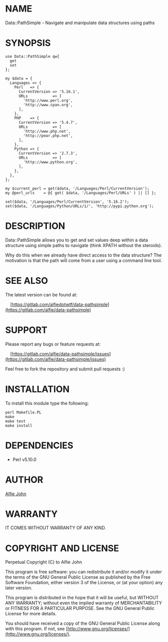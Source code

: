 # NAME

Data::PathSimple - Navigate and manipulate data structures using paths

# SYNOPSIS

    use Data::PathSimple qw{
      get
      set
    };
    
    my $data = {
      Languages => {
        Perl   => {
          CurrentVersion => '5.16.1',
          URLs           => [
            'http://www.perl.org',
            'http://www.cpan.org',
          ],
        },
        PHP    => {
          CurrentVersion => '5.4.7',
          URLs           => [
            'http://www.php.net',
            'http://pear.php.net',
          ],
        },
        Python => {
          CurrentVersion => '2.7.3',
          URLs           => [
            'http://www.python.org',
          ],
        },
      },
    };

    my $current_perl = get($data, '/Languages/Perl/CurrentVersion');
    my @perl_urls    = @{ get( $data, '/Languages/Perl/URLs' ) || [] };
    
    set($data, '/Languages/Perl/CurrentVersion', '5.16.2');
    set($data, '/Languages/Python/URLs/1/', 'http://pypi.python.org');

# DESCRIPTION

Data::PathSimple allows you to get and set values deep within a data structure
using simple paths to navigate (think XPATH without the steroids).

Why do this when we already have direct access to the data structure? The
motivation is that the path will come from a user using a command line tool.

# SEE ALSO

The latest version can be found at:

&nbsp;&nbsp;&nbsp;&nbsp;[https://gitlab.com/alfiedotwtf/data-pathsimple](https://gitlab.com/alfie/data-pathsimple)

# SUPPORT

Please report any bugs or feature requests at:

&nbsp;&nbsp;&nbsp;&nbsp;[https://gitlab.com/alfie/data-pathsimple/issues](https://gitlab.com/alfie/data-pathsimple/issues)

Feel free to fork the repository and submit pull requests :)

# INSTALLATION

To install this module type the following:

    perl Makefile.PL
    make
    make test
    make install

# DEPENDENCIES

* Perl v5.10.0

# AUTHOR

[Alfie John](https://www.alfie.wtf)

# WARRANTY

IT COMES WITHOUT WARRANTY OF ANY KIND.

# COPYRIGHT AND LICENSE

Perpetual Copyright (C) to Alfie John

This program is free software: you can redistribute it and/or modify it under
the terms of the GNU General Public License as published by the Free Software
Foundation, either version 3 of the License, or (at your option) any later
version.

This program is distributed in the hope that it will be useful, but WITHOUT ANY
WARRANTY; without even the implied warranty of MERCHANTABILITY or FITNESS FOR A
PARTICULAR PURPOSE. See the GNU General Public License for more details.

You should have received a copy of the GNU General Public License along with
this program. If not, see [http://www.gnu.org/licenses/](http://www.gnu.org/licenses/).
